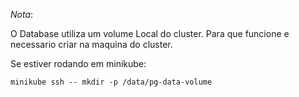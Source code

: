 
_Nota_:

O Database utiliza um volume Local do cluster. Para que funcione e necessario criar na maquina do cluster.

Se estiver rodando em minikube:

	minikube ssh -- mkdir -p /data/pg-data-volume

